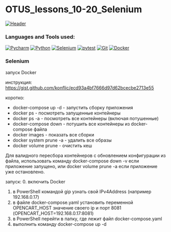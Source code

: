 # OTUS_lessons_10-20_Selenium

[![Header](https://github.com/GoodyrevQA/OTUS_auto_web_QA_2024/blob/main/assets/OTUS.jpg)](https://github.com/GoodyrevQA/OTUS_auto_web_QA_2024)

### Languages and Tools used:
[![Pycharm](https://img.shields.io/badge/-Pycharm-24292f??style=for-the-badge&logo=Pycharm&logoColor=79ae42)](https://github.com/GoodyrevQA)
[![Python](https://img.shields.io/badge/-Python-24292f??style=for-the-badge&logo=Python&logoColor=47c5fb)](https://github.com/GoodyrevQA/python_tg_bot)
[![Selenium](https://img.shields.io/badge/-Selenium-24292f??style=for-the-badge&logo=Selenium&logoColor=00bf0d)](https://github.com/GoodyrevQA/OTUS_lessons_10-20_Selenium)
[![pytest](https://img.shields.io/badge/-pytest-24292f??style=for-the-badge&logo=pytest&logoColor=0099d9)](https://github.com/GoodyrevQA/python_autotests)
[![Git](https://img.shields.io/badge/-Git-24292f??style=for-the-badge&logo=Git&logoColor=f43010)](https://github.com/GoodyrevQA)
[![Docker](https://img.shields.io/badge/-Docker-24292f??style=for-the-badge&logo=Docker&logoColor=47c5fb)](https://github.com/GoodyrevQA/OTUS_lessons_10-20_Selenium)


### Selenium

запуск Docker

инструкция: https://gist.github.com/konflic/ecd93a4bf7666d97d62bcecbe2713e55

коротко:
- docker-compose up -d - запустить сборку приложения
- docker ps - посмотреть запущенные контейнеры
- docker ps -a - посмотреть все контейнеры (включая потушенные)
- docker-compose down - потушить все контейнеры из docker-compose файла
- docker images - показать все сборки
- docker system prune -a - удалить все образы
- docker volume prune - очистить кеш

Для валидного пересбора контейнеров с обновлением конфигурации из файла, использовать команду docker-compose down -v если приложение запущено, или docker volume prune -a если приложение уже остановлено.

запуск:
0. включить Docker
1. в PowerShell командой gip узнать свой IPv4Address (например 192.168.0.17)  
2. в файле docker-compose.yaml установить переменной OPENCART_HOST значение своего ip и порт 8081 (OPENCART_HOST=192.168.0.17:8081)
3. в PowerShell перейти в папку, где лежит файл docker-compose.yaml
4. выполнить команду docker-compose up -d